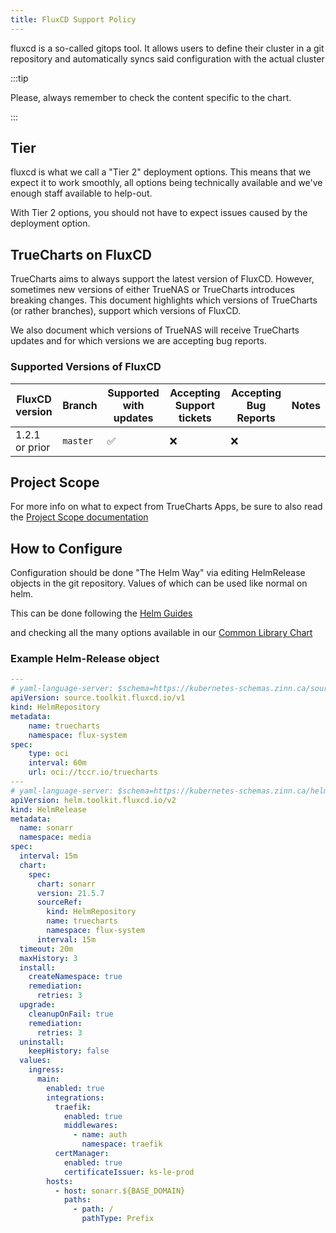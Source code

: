 ```yaml
---
title: FluxCD Support Policy
---
```


fluxcd is a so-called gitops tool.
It allows users to define their cluster in a git repository and automatically syncs said configuration with the actual cluster

:::tip

Please, always remember to check the content specific to the chart.

:::

## Tier

fluxcd is what we call a "Tier 2" deployment options.
This means that we expect it to work smoothly, all options being technically available and we've enough staff available to help-out.

With Tier 2 options, you should not have to expect issues caused by the deployment option.

## TrueCharts on FluxCD

TrueCharts aims to always support the latest version of FluxCD.
However, sometimes new versions of either TrueNAS or TrueCharts introduces breaking changes.
This document highlights which versions of TrueCharts (or rather branches), support which versions of FluxCD.

We also document which versions of TrueNAS will receive TrueCharts updates and for which versions we are accepting bug reports.

### Supported Versions of FluxCD

| FluxCD version | Branch   | Supported with updates | Accepting Support tickets | Accepting Bug Reports | Notes |
| -------------- | -------- | ---------------------- | ------------------------- | --------------------- | ----- |
| 1.2.1 or prior | `master` | ✅                     | ❌                        | ❌                    |       |

## Project Scope

For more info on what to expect from TrueCharts Apps, be sure to also read the [Project Scope documentation](/general/scope)

## How to Configure

Configuration should be done "The Helm Way" via editing HelmRelease objects in the git repository.
Values of which can be used like normal on helm.

This can be done following the [Helm Guides](/general/)

and checking all the many options available in our [Common Library Chart](/common/)

### Example Helm-Release object

```yaml
---
# yaml-language-server: $schema=https://kubernetes-schemas.zinn.ca/source.toolkit.fluxcd.io/helmrepository_v1.json
apiVersion: source.toolkit.fluxcd.io/v1
kind: HelmRepository
metadata:
    name: truecharts
    namespace: flux-system
spec:
    type: oci
    interval: 60m
    url: oci://tccr.io/truecharts
---
# yaml-language-server: $schema=https://kubernetes-schemas.zinn.ca/helm.toolkit.fluxcd.io/helmrelease_v2.json
apiVersion: helm.toolkit.fluxcd.io/v2
kind: HelmRelease
metadata:
  name: sonarr
  namespace: media
spec:
  interval: 15m
  chart:
    spec:
      chart: sonarr
      version: 21.5.7
      sourceRef:
        kind: HelmRepository
        name: truecharts
        namespace: flux-system
      interval: 15m
  timeout: 20m
  maxHistory: 3
  install:
    createNamespace: true
    remediation:
      retries: 3
  upgrade:
    cleanupOnFail: true
    remediation:
      retries: 3
  uninstall:
    keepHistory: false
  values:
    ingress:
      main:
        enabled: true
        integrations:
          traefik:
            enabled: true
            middlewares:
              - name: auth
                namespace: traefik
          certManager:
            enabled: true
            certificateIssuer: ks-le-prod
        hosts:
          - host: sonarr.${BASE_DOMAIN}
            paths:
              - path: /
                pathType: Prefix
```
